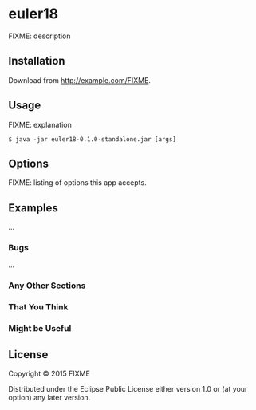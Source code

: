 # euler18

FIXME: description

## Installation

Download from http://example.com/FIXME.

## Usage

FIXME: explanation

    $ java -jar euler18-0.1.0-standalone.jar [args]

## Options

FIXME: listing of options this app accepts.

## Examples

...

### Bugs

...

### Any Other Sections
### That You Think
### Might be Useful

## License

Copyright © 2015 FIXME

Distributed under the Eclipse Public License either version 1.0 or (at
your option) any later version.
